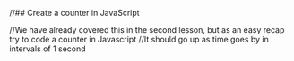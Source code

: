 //## Create a counter in JavaScript

//We have already covered this in the second lesson, but as an easy recap try to code a counter in Javascript
//It should go up as time goes by in intervals of 1 second